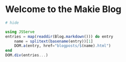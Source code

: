 # Welcome to the Makie Blog


```julia
# hide

using JSServe
entries = map(readdir(Blog.markdown())) do entry
    name = splitext(basename(entry))[1]
    DOM.a(entry, href="blogposts/$(name).html")
end
DOM.div(entries...)
```

